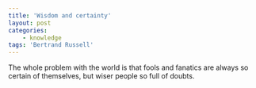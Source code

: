 ```yaml
---
title: 'Wisdom and certainty'
layout: post
categories:
    - knowledge
tags: 'Bertrand Russell'
---
```


The whole problem with the world is that fools and fanatics are always so certain of themselves, but wiser people so full of doubts.

